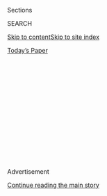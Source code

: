 <div id="app">

<div>

<div>

<div>

<div class="NYTAppHideMasthead css-1q2w90k e1suatyy0">

<div class="section css-ui9rw0 e1suatyy2">

<div class="css-eph4ug er09x8g0">

<div class="css-6n7j50">

</div>

<span class="css-1dv1kvn">Sections</span>

<div class="css-10488qs">

<span class="css-1dv1kvn">SEARCH</span>

</div>

[Skip to content](#site-content)[Skip to site
index](#site-index)

</div>

<div class="css-10698na e1huz5gh0">

</div>

</div>

<div id="masthead-bar-one" class="section hasLinks css-15hmgas e1csuq9d3">

<div class="css-uqyvli e1csuq9d0">

</div>

<div class="css-1uqjmks e1csuq9d1">

</div>

<div class="css-9e9ivx">

[](https://myaccount.nytimes3xbfgragh.onion/auth/login?response_type=cookie&client_id=vi)

</div>

<div class="css-1bvtpon e1csuq9d2">

[Today’s
Paper](https://www.nytimes3xbfgragh.onion/section/todayspaper)

</div>

</div>

</div>

</div>

<div data-aria-hidden="false">

<div id="site-content" data-role="main">

<div>

<div class="css-1aor85t" style="opacity:0.000000001;z-index:-1;visibility:hidden">

<div class="css-1hqnpie">

<div class="css-epjblv">

<span class="css-17xtcya">[Opinion](/section/opinion)</span><span class="css-x15j1o">|</span><span class="css-fwqvlz">What
Elvis, Michael Jackson and Trump Have in
Common</span>

</div>

<div class="css-k008qs">

<div class="css-1iwv8en">

<span class="css-18z7m18"></span>

<div>

</div>

</div>

<span class="css-1n6z4y">https://nyti.ms/2ZjA2xF</span>

<div class="css-1705lsu">

<div class="css-4xjgmj">

<div class="css-4skfbu" data-role="toolbar" data-aria-label="Social Media Share buttons, Save button, and Comments Panel with current comment count" data-testid="share-tools">

  - 
  - 
  - 
  - 
    
    <div class="css-6n7j50">
    
    </div>

  - 
  - 

</div>

</div>

</div>

</div>

</div>

</div>

<div id="NYT_TOP_BANNER_REGION" class="css-13pd83m">

</div>

<div id="top-wrapper" class="css-1sy8kpn">

<div id="top-slug" class="css-l9onyx">

Advertisement

</div>

[Continue reading the main
story](#after-top)

<div class="ad top-wrapper" style="text-align:center;height:100%;display:block;min-height:250px">

<div id="top" class="place-ad" data-position="top" data-size-key="top">

</div>

</div>

<div id="after-top">

</div>

</div>

<div>

<div class="css-v5btjw etb61u70">

<div class="css-v05ibm etb61u71">

[Opinion](/section/opinion)

</div>

</div>

<div id="sponsor-wrapper" class="css-1hyfx7x">

<div id="sponsor-slug" class="css-19vbshk">

Supported by

</div>

[Continue reading the main
story](#after-sponsor)

<div id="sponsor" class="ad sponsor-wrapper" style="text-align:center;height:100%;display:block">

</div>

<div id="after-sponsor">

</div>

</div>

<div class="css-186x18t">

</div>

<div class="css-1vkm6nb ehdk2mb0">

# What Elvis, Michael Jackson and Trump Have in Common

</div>

They were all nightmare celebrity patients.

<div class="css-18e8msd">

<div class="css-vp77d3 epjyd6m0">

<div class="css-1p10dcb ey68jwv0" data-aria-hidden="true">

[![Jennifer
Senior](https://static01.graylady3jvrrxbe.onion/images/2018/10/26/opinion/jennifer-senior/jennifer-senior-thumbLarge.png
"Jennifer Senior")](https://www.nytimes3xbfgragh.onion/by/jennifer-senior)

</div>

<div class="css-1baulvz">

By [<span class="css-1baulvz last-byline" itemprop="name">Jennifer
Senior</span>](https://www.nytimes3xbfgragh.onion/by/jennifer-senior)

<div class="css-8atqhb">

Opinion columnist

</div>

</div>

</div>

  - May 20,
    2020

  - 
    
    <div class="css-4xjgmj">
    
    <div class="css-d8bdto" data-role="toolbar" data-aria-label="Social Media Share buttons, Save button, and Comments Panel with current comment count" data-testid="share-tools">
    
      - 
      - 
      - 
      - 
        
        <div class="css-6n7j50">
        
        </div>
    
      - 
      - 
    
    </div>
    
    </div>

</div>

<div class="css-79elbk" data-testid="photoviewer-wrapper">

<div class="css-z3e15g" data-testid="photoviewer-wrapper-hidden">

</div>

<div class="css-1a48zt4 ehw59r15" data-testid="photoviewer-children">

![<span class="css-16f3y1r e13ogyst0" data-aria-hidden="true">President
Trump speaking to reporters on Capitol Hill on
Tuesday.</span><span class="css-cnj6d5 e1z0qqy90" itemprop="copyrightHolder"><span class="css-1ly73wi e1tej78p0">Credit...</span><span><span>Al
Drago for The New York
Times</span></span></span>](https://static01.graylady3jvrrxbe.onion/images/2020/05/20/opinion/20seniorWeb/merlin_172649979_7450ed27-c668-46c4-a134-26a9ff80ab68-articleLarge.jpg?quality=75&auto=webp&disable=upscale)

</div>

</div>

</div>

<div class="section meteredContent css-1r7ky0e" name="articleBody" itemprop="articleBody">

<div class="css-1fanzo5 StoryBodyCompanionColumn">

<div class="css-53u6y8">

Well, well. The president says he’s spent [the last week and a
half](https://www.nytimes3xbfgragh.onion/2020/05/18/us/politics/trump-hydroxychloroquine-covid-coronavirus.html)
enjoying his hydroxychloroquine, presumably neat. It’s impossible to say
whether it’s true; as doctors on Twitter were quick to note, Sean
Conley, the White House physician, said [in a
memo](https://int.graylady3jvrrxbe.onion/data/documenthelper/6959-letter-from-white-house-physic/e3e29d81b7d6339b9f56/optimized/full.pdf#page=1)
that he *discussed* the drug with Trump, not prescribed it, though
together he and the president concluded it was worth the risk.

But if you take the president at his word — something I admittedly
almost never do, but let’s just say — it does make perfect sense. In
Donald Trump, you have the patient perfect storm: a science denier, a
devotee of medical quackery, and — above all else, I cannot emphasize
this part enough — a powerful and narcissistic celebrity. This is what
happens when your rich and famous V.I.P. client (think Michael Jackson,
but with nuclear codes) also has a nutty perspective on medicine and an
even nuttier one on facts. You get a statin-taking, extravagantly
overweight man demanding a drug that increases the risk of cardiac
arrest.

We already know a great deal about Trump’s science-denialism and
fondness for snake oil. So I’d like to focus mainly on the most
under-discussed variable in this equation: the fact that Trump is rich
and powerful and very famous. People like him often seek out doctors
who’ll follow their patients’ egos, not science and data.

We saw this quite clearly during the presidential election, when Trump’s
personal physician, Harold Bornstein[, wrote a
letter](https://www.npr.org/sections/thetwo-way/2018/05/02/607638733/doctor-trump-dictated-letter-attesting-to-his-extraordinary-health)
saying Trump’s lab work was “astonishingly excellent”; that his
“physical strength and stamina are extraordinary”; and that, if voters
chose him, Trump would be “the healthiest individual ever elected to the
presidency.”

</div>

</div>

<div class="css-1fanzo5 StoryBodyCompanionColumn">

<div class="css-53u6y8">

It then turned out Bornstein didn’t write it. “He dictated that whole
letter,” [the doctor told
CNN](https://www.cnn.com/2018/05/01/politics/harold-bornstein-trump-letter/index.html).
“I just made it up as I went along.”

Time and time again, we’ve seen it: celebrities nagging their physicians
to administer questionable and risky therapies, sometimes with tragic
consequences. (Elvis being the most obvious example, but also, yes,
Michael Jackson). In 1964, A Maryland psychiatrist named Walter
Weintraub even coined a term for this problem: [V.I.P.
Syndrome](https://journals.lww.com/jonmd/Citation/1964/02000/_The_Vip_Syndrome___A_Clinical_Study_in_Hospital.12.aspx).

“I often say that celebrities get the worst treatment,” Richard
Friedman, a psychiatrist at Weill Cornell Medical College (and a
contributing opinion writer for The Times), told me. “One, they often
are not properly diagnosed, because doctors don’t want to ask
embarrassing questions — about substance abuse and sexual histories, for
instance. And two, celebrities are often driven by fads, not data, and
while doctors want to do what’s right, they also know that celebrities
have the power to make their lives very difficult.”

I had my reasons for phoning Friedman. He treated Philip Roth — a fact I
never learned from Friedman, obviously, but came out after the author
died, in a memoir by a friend. It led me to conclude that Friedman has
probably cared for his share of famous patients. He demurred when I
asked but told me his own solution, when his patients are being
unreasonable, is to say yes, they are extraordinary, but that they
aren’t immune to the laws of physics. “And I tell my residents: ‘You
are not a 7-Eleven.’”

So now consider the case of Donald Trump. He is already a germaphobe. He
has no grasp of science, singing the praises of bleach elixirs for
covid-19. He rejects or cherry-picks his facts, at best viewing them
through a political prism: He said the data showing the hazards of
hydroxychloroquine came from his detractors — “it was a Trump enemy
statement” — when in fact [they came from his own Food and Drug
Administration](https://www.vox.com/2020/5/19/21263989/trump-hydroxychloroquine-study-enemy-statement-fda).
To bolster his case, Trump’s campaign manager, Brad Parscale, tweeted an
endorsement of the drug by the [Association of American Physicians and
Surgeons](https://aapsonline.org/hcq-90-percent-chance/).

</div>

</div>

<div class="css-1fanzo5 StoryBodyCompanionColumn">

<div class="css-53u6y8">

It sounds like an unbiased professional organization. The name is
deceptive. It is decidedly partisan. It opposes abortion. It opposes
Obamacare. [It opposes, of all things, mandatory
vaccines](https://aapsonline.org/measles-outbreak-and-federal-vaccine-mandates/).

Until 2019, Trump himself [recycled the dangerous
canard](https://twitter.com/realDonaldTrump/status/449525268529815552)
that vaccines were linked to autism, [only recanting his
views](https://www.statnews.com/2019/04/26/trump-vaccinations-measles/)
after a measles outbreak.

He is now in charge of a country in a quest for a vaccine during a
plague. One shudders to think of it.

This happens against a larger backdrop still, in which radical
individualism has been extended to our health, with Americans often
deciding they know better than doctors what’s best for them; our trust
in mainstream medicine has eroded right along with our trust in the
media, government, our fellow countrymen. You see it with alternative
medicine on the left (Gwyneth, sigh). You see it with the hawking of
nutritional supplements by Alex Jones and Mike Cernovich on the right.
You see it in the Oval Office.

You must pity the doctors who try to care for our president. They have
the world’s most powerful patient on their hands, and very likely its
most impossible. He’s not powerful enough to destroy facts. But he’s
more than influential and narcissistic enough to make sure they never
get in the way.

*The Times is committed to publishing* [*a diversity of
letters*](https://www.nytimes3xbfgragh.onion/2019/01/31/opinion/letters/letters-to-editor-new-york-times-women.html)
*to the editor. We’d like to hear what you think about this or any of
our articles. Here are some*
[*tips*](https://help.nytimes3xbfgragh.onion/hc/en-us/articles/115014925288-How-to-submit-a-letter-to-the-editor)*.
And here’s our email:*
[*letters@NYTimes.com*](mailto:letters@NYTimes.com)*.*

*Follow The New York Times Opinion section on*
[*Facebook*](https://www.facebookcorewwwi.onion/nytopinion)*,* [*Twitter
(@NYTopinion)*](http://twitter.com/NYTOpinion) *and*
[*Instagram*](https://www.instagram.com/nytopinion/)*.*

</div>

</div>

</div>

<div>

</div>

<div>

</div>

<div>

</div>

<div>

<div id="bottom-wrapper" class="css-1ede5it">

<div id="bottom-slug" class="css-l9onyx">

Advertisement

</div>

[Continue reading the main
story](#after-bottom)

<div id="bottom" class="ad bottom-wrapper" style="text-align:center;height:100%;display:block;min-height:90px">

</div>

<div id="after-bottom">

</div>

</div>

</div>

</div>

</div>

## Site Index

<div>

</div>

## Site Information Navigation

  - [© <span>2020</span> <span>The New York Times
    Company</span>](https://help.nytimes3xbfgragh.onion/hc/en-us/articles/115014792127-Copyright-notice)

<!-- end list -->

  - [NYTCo](https://www.nytco.com/)
  - [Contact
    Us](https://help.nytimes3xbfgragh.onion/hc/en-us/articles/115015385887-Contact-Us)
  - [Work with us](https://www.nytco.com/careers/)
  - [Advertise](https://nytmediakit.com/)
  - [T Brand Studio](http://www.tbrandstudio.com/)
  - [Your Ad
    Choices](https://www.nytimes3xbfgragh.onion/privacy/cookie-policy#how-do-i-manage-trackers)
  - [Privacy](https://www.nytimes3xbfgragh.onion/privacy)
  - [Terms of
    Service](https://help.nytimes3xbfgragh.onion/hc/en-us/articles/115014893428-Terms-of-service)
  - [Terms of
    Sale](https://help.nytimes3xbfgragh.onion/hc/en-us/articles/115014893968-Terms-of-sale)
  - [Site
    Map](https://spiderbites.nytimes3xbfgragh.onion)
  - [Help](https://help.nytimes3xbfgragh.onion/hc/en-us)
  - [Subscriptions](https://www.nytimes3xbfgragh.onion/subscription?campaignId=37WXW)

</div>

</div>

</div>

</div>
